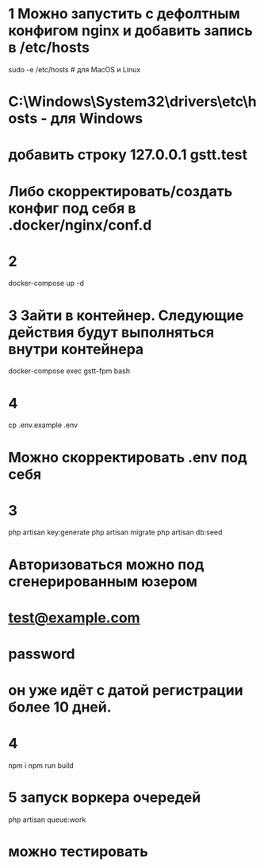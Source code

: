 # 1 Можно запустить с дефолтным конфигом nginx и добавить запись в /etc/hosts

sudo -e /etc/hosts # для MacOS и Linux

# C:\Windows\System32\drivers\etc\hosts - для Windows

# добавить строку 127.0.0.1    gstt.test

# Либо скорректировать/создать конфиг под себя в .docker/nginx/conf.d

# 2

docker-compose up -d

# 3 Зайти в контейнер. Следующие действия будут выполняться внутри контейнера

docker-compose exec gstt-fpm bash

# 4

cp .env.example .env

# Можно скорректировать .env под себя

# 3

php artisan key:generate
php artisan migrate
php artisan db:seed

# Авторизоваться можно под сгенерированным юзером

# test@example.com

# password

# он уже идёт с датой регистрации более 10 дней.

# 4

npm i
npm run build

# 5 запуск воркера очередей

php artisan queue:work

# можно тестировать
